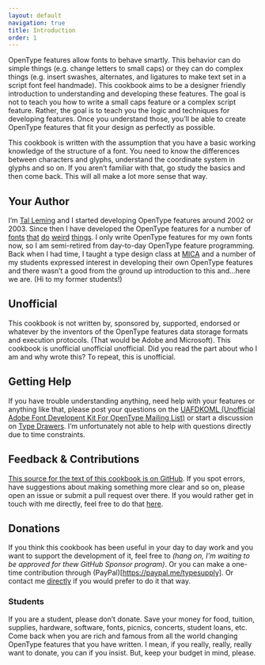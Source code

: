 ```yaml
---
layout: default
navigation: true
title: Introduction
order: 1
---
```


OpenType features allow fonts to behave smartly. This behavior can do simple things (e.g. change letters to small caps) or they can do complex things (e.g. insert swashes, alternates, and ligatures to make text set in a script font feel handmade). This cookbook aims to be a designer friendly introduction to understanding and developing these features. The goal is not to teach you how to write a small caps feature or a complex script feature. Rather, the goal is to teach you the logic and techniques for developing features. Once you understand those, you’ll be able to create OpenType features that fit your design as perfectly as possible.

This cookbook is written with the assumption that you have a basic working knowledge of the structure of a font. You need to know the differences between characters and glyphs, understand the coordinate system in glyphs and so on. If you aren’t familiar with that, go study the basics and then come back. This will all make a lot more sense that way.

## Your Author

I’m [Tal Leming](http://typesupply.com) and I started developing OpenType features around 2002 or 2003. Since then I have developed the OpenType features for a number of [fonts](http://www.houseind.com/fonts/edbenguiatfonts) [that](http://www.houseind.com/fonts/studiolettering) [do](http://christianschwartz.com/local.shtml) [weird](https://www.typotheque.com/fonts/julien/about) [things](https://www.typotheque.com/fonts/irma). I only write OpenType features for my own fonts now, so I am semi-retired from day-to-day OpenType feature programming. Back when I had time, I taught a type design class at [MICA](http://mica.edu) and a number of my students expressed interest in developing their own OpenType features and there wasn’t a good from the ground up introduction to this and...here we are. (Hi to my former students!)

## Unofficial

This cookbook is not written by, sponsored by, supported, endorsed or whatever by the inventors of the OpenType features data storage formats and execution protocols. (That would be Adobe and Microsoft). This cookbook is unofficial unofficial unofficial. Did you read the part about who I am and why  wrote this? To repeat, this is unofficial.

## Getting Help

If you have trouble understanding anything, need help with your features or anything like that, please post your questions on the [UAFDKOML (Unofficial Adobe Font Developent Kit For OpenType Mailing List)](https://groups.google.com/forum/#!forum/uafdkoml) or start a discussion on [Type Drawers](http://typedrawers.com). I’m unfortunately not able to help with questions directly due to time constraints.

## Feedback & Contributions

[This source for the text of this cookbook is on GitHub](https://github.com/typesupply/opentype-cookbook). If you spot errors, have suggestions about making something more clear and so on, please open an issue or submit a pull request over there. If you would rather get in touch with me directly, feel free to do that [here](http://typesupply.com/contact).

## Donations

If you think this cookbook has been useful in your day to day work and you want to support the development of it, feel free to *(hang on, I'm waiting to be approved for thew GitHub Sponsor program)*. Or you can make a one-time contribution through (PayPal)[https://paypal.me/typesupply]. Or contact me [directly](http://typesupply.com/contact) if you would prefer to do it that way.

### Students

If you are a student, please don’t donate. Save your money for food, tuition, supplies, hardware, software, fonts, picnics, concerts, student loans, etc. Come back when you are rich and famous from all the world changing OpenType features that you have written. I mean, if you really, really, really want to donate, you can if you insist. But, keep your budget in mind, please.

